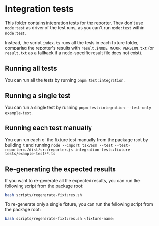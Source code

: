 # Integration tests

This folder contains integration tests for the reporter. They don't use `node:test` as driver of the test runs, as you can't run `node:test` within `node:test`.

Instead, the script `index.ts` runs all the tests in each fixture folder, comparing the reporter's results with `result.$NODE_MAJOR_VERSION.txt` (or `result.txt` as a fallback if a node-specific result file does not exist).

## Running all tests

You can run all the tests by running `pnpm test:integration`.

## Running a single test

You can run a single test by running `pnpm test:integration --test-only example-test`.

## Running each test manually

You can run each of the fixture test manually from the package root by building it and running `node --import tsx/esm --test --test-reporter=./dist/src/reporter.js integration-tests/fixture-tests/example-test/*.ts`

## Re-generating the expected results

If you want to re-generate all the expected results, you can run the following script from the package root:

```bash
bash scripts/regenerate-fixtures.sh
```

To re-generate only a single fixture, you can run the following script from the package root:

```bash
bash scripts/regenerate-fixtures.sh <fixture-name>
```
